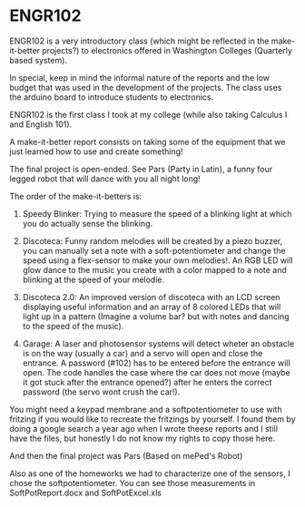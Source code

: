 # ENGR102
ENGR102 is a very introductory class (which might be reflected in the make-it-better projects?) to electronics offered in Washington Colleges (Quarterly based system).

In special, keep in mind the informal nature of the reports and the low budget that was used in the development of the projects. The class uses the arduino board to introduce students to electronics.

ENGR102 is the first class I took at my college (while also taking Calculus I and English 101). 

A make-it-better report consists on taking some of the equipment that we just learned how to use and create something!

The final project is open-ended. See Pars (Party in Latin), a funny four legged robot that will dance with you all night long! 

The order of the make-it-betters is: 

1. Speedy Blinker: Trying to measure the speed of a blinking light at which you do actually sense the blinking.

2. Discoteca: Funny random melodies will be created by a piezo buzzer, you can manually set a note with a soft-potentiometer and change the speed using a flex-sensor to make your own melodies!. An RGB LED will glow dance to the music you create with a color mapped to a note and blinking at the speed of your melodie.

3. Discoteca 2.0: An improved version of discoteca with an LCD screen displaying useful information and an array of 8 colored LEDs that will light up in a pattern (Imagine a volume bar? but with notes and dancing to the speed of the music).

4. Garage: A laser and photosensor systems will detect wheter an obstacle is on the way (usually a car) and a servo will open and close the entrance. A password (#102) has to be entered before the entrance will open. The code handles the case where the car does not move (maybe it got stuck after the entrance opened?) after he enters the correct password (the servo wont crush the car!).

You might need a keypad membrane and a softpotentiometer to use with fritzing if you would like to recreate the fritzings by yourself. I found them by doing a google search a year ago when I wrote theese reports and I still have the files, but honestly I do not know my rights to copy those here.

And then the final project was Pars (Based on mePed's Robot)

Also as one of the homeworks we had to characterize one of the sensors, I chose the softpotentiometer. You can see those measurements in SoftPotReport.docx and SoftPotExcel.xls

